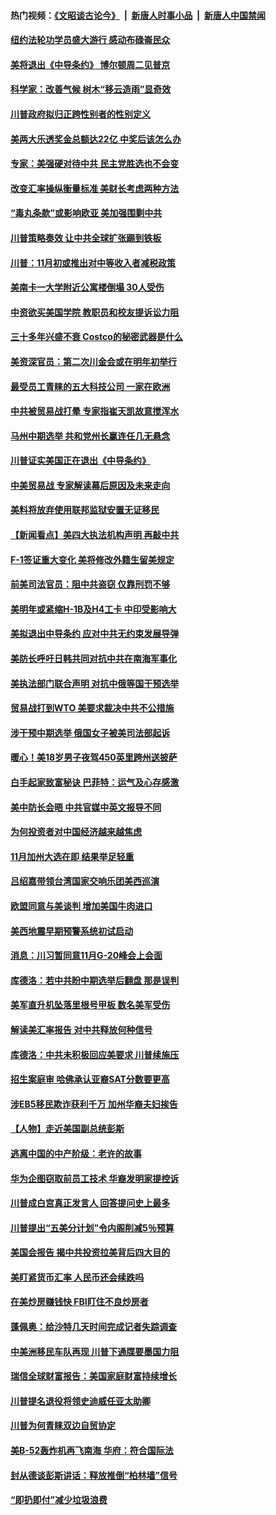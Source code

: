 #### 热门视频：[《文昭谈古论今》](https://github.com/gfw-breaker/wenzhao/blob/master/README.md?t=10220333) &nbsp;|&nbsp; [新唐人时事小品](https://github.com/gfw-breaker/ntdtv-comedy/blob/master/README.md?t=10220333) &nbsp;|&nbsp; [新唐人中国禁闻](https://github.com/gfw-breaker/ntdtv-news/blob/master/README.md?t=10220333)

#### [纽约法轮功学员盛大游行 感动布碌崙民众](../pages/nsc412/n10799427.md?t=10220333) 

#### [美将退出《中导条约》 博尔顿周二见普京](../pages/nsc412/n10799392.md?t=10220333) 

#### [科学家：改善气候 树木“移云造雨”显奇效](../pages/nsc412/n10798122.md?t=10220333) 

#### [川普政府拟归正跨性别者的性别定义](../pages/nsc412/n10799302.md?t=10220333) 

#### [美两大乐透奖金总额达22亿 中奖后该怎么办](../pages/nsc412/n10799299.md?t=10220333) 

#### [专家：美强硬对待中共 民主党胜选也不会变](../pages/nsc412/n10799269.md?t=10220333) 

#### [改变汇率操纵衡量标准 美财长考虑两种方法](../pages/nsc412/n10799121.md?t=10220333) 

#### [“毒丸条款”或影响欧亚 美加强围剿中共](../pages/nsc412/n10798919.md?t=10220333) 

#### [川普策略奏效  让中共全球扩张踢到铁板](../pages/nsc412/n10799057.md?t=10220333) 

#### [川普：11月初或推出对中等收入者减税政策](../pages/nsc412/n10798928.md?t=10220333) 

#### [美南卡一大学附近公寓楼倒塌 30人受伤](../pages/nsc412/n10798835.md?t=10220333) 

#### [中资欲买美国学院 教职员和校友提诉讼力阻](../pages/nsc412/n10796138.md?t=10220333) 

#### [三十多年兴盛不衰 Costco的秘密武器是什么](../pages/nsc412/n10794200.md?t=10220333) 

#### [美资深官员：第二次川金会或在明年初举行](../pages/nsc412/n10798203.md?t=10220333) 

#### [最受员工青睐的五大科技公司 一家在欧洲](../pages/nsc412/n10794250.md?t=10220333) 

#### [中共被贸易战打晕 专家指崔天凯故意搅浑水](../pages/nsc412/n10797694.md?t=10220333) 

#### [马州中期选举 共和党州长赢连任几无悬念](../pages/nsc412/n10797874.md?t=10220333) 

#### [川普证实美国正在退出《中导条约》](../pages/nsc412/n10796319.md?t=10220333) 

#### [中美贸易战 专家解读幕后原因及未来走向](../pages/nsc412/n10797785.md?t=10220333) 

#### [美料将放弃使用联邦监狱安置无证移民](../pages/nsc412/n10797676.md?t=10220333) 

#### [【新闻看点】美四大执法机构声明 再敲中共](../pages/nsc412/n10797379.md?t=10220333) 

#### [F-1签证重大变化 美将修改外籍生留美规定](../pages/nsc412/n10797573.md?t=10220333) 

#### [前美司法官员：阻中共盗窃 仅靠刑罚不够](../pages/nsc412/n10790349.md?t=10220333) 

#### [美明年或紧缩H-1B及H4工卡 中印受影响大](../pages/nsc412/n10797371.md?t=10220333) 

#### [美拟退出中导条约 应对中共无约束发展导弹](../pages/nsc412/n10797140.md?t=10220333) 

#### [美防长呼吁日韩共同对抗中共在南海军事化](../pages/nsc412/n10796976.md?t=10220333) 

#### [美执法部门联合声明 对抗中俄等国干预选举](../pages/nsc412/n10796670.md?t=10220333) 

#### [贸易战打到WTO 美要求裁决中共不公措施](../pages/nsc412/n10796528.md?t=10220333) 

#### [涉干预中期选举 俄国女子被美司法部起诉](../pages/nsc412/n10796377.md?t=10220333) 

#### [暖心！美18岁男子夜驾450英里跨州送披萨](../pages/nsc412/n10796371.md?t=10220333) 

#### [白手起家致富秘诀 巴菲特：运气及心存感激](../pages/nsc412/n10796306.md?t=10220333) 

#### [美中防长会晤 中共官媒中英文报导不同](../pages/nsc412/n10795617.md?t=10220333) 

#### [为何投资者对中国经济越来越焦虑](../pages/nsc412/n10796047.md?t=10220333) 

#### [11月加州大选在即 结果举足轻重](../pages/nsc412/n10796111.md?t=10220333) 

#### [吕绍嘉带领台湾国家交响乐团美西巡演](../pages/nsc412/n10796002.md?t=10220333) 

#### [欧盟同意与美谈判 增加美国牛肉进口](../pages/nsc412/n10795852.md?t=10220333) 

#### [美西地震早期预警系统初试启动](../pages/nsc412/n10795664.md?t=10220333) 

#### [消息：川习暂同意11月G-20峰会上会面](../pages/nsc412/n10795644.md?t=10220333) 

#### [库德洛：若中共盼中期选举后翻盘 那是误判](../pages/nsc412/n10795527.md?t=10220333) 

#### [美军直升机坠落里根号甲板 数名美军受伤](../pages/nsc412/n10794716.md?t=10220333) 

#### [解读美汇率报告 对中共释放何种信号](../pages/nsc412/n10793405.md?t=10220333) 

#### [库德洛：中共未积极回应美要求 川普续施压](../pages/nsc412/n10793971.md?t=10220333) 

#### [招生案庭审 哈佛承认亚裔SAT分数要更高](../pages/nsc412/n10793858.md?t=10220333) 

#### [涉EB5移民欺诈获利千万 加州华裔夫妇挨告](../pages/nsc412/n10794199.md?t=10220333) 

#### [【人物】走近美国副总统彭斯](../pages/nsc412/n10793797.md?t=10220333) 

#### [逃离中国的中产阶级：老许的故事](../pages/nsc412/n10793931.md?t=10220333) 

#### [华为企图窃取前员工技术 华裔发明家提控诉](../pages/nsc412/n10793659.md?t=10220333) 

#### [川普成白宫真正发言人 回答提问史上最多](../pages/nsc412/n10793656.md?t=10220333) 

#### [川普提出“五美分计划”令内阁削减5％预算](../pages/nsc412/n10793581.md?t=10220333) 

#### [美国会报告 揭中共投资拉美背后四大目的](../pages/nsc412/n10793442.md?t=10220333) 

#### [美盯紧货币汇率 人民币还会续跌吗](../pages/nsc412/n10793236.md?t=10220333) 

#### [在美炒房赚钱快  FBI盯住不良炒房者](../pages/nsc412/n10793245.md?t=10220333) 

#### [蓬佩奥：给沙特几天时间完成记者失踪调查](../pages/nsc412/n10793092.md?t=10220333) 

#### [中美洲移民车队再现 川普下通牒要墨国力阻](../pages/nsc412/n10792861.md?t=10220333) 

#### [瑞信全球财富报告：美国家庭财富持续增长](../pages/nsc412/n10792815.md?t=10220333) 

#### [川普提名退役将领史迪威任亚太助卿](../pages/nsc412/n10791863.md?t=10220333) 

#### [川普为何青睐双边自贸协定](../pages/nsc412/n10791353.md?t=10220333) 

#### [美B-52轰炸机再飞南海 华府：符合国际法](../pages/nsc412/n10791745.md?t=10220333) 

#### [封从德谈彭斯讲话：释放推倒“柏林墙”信号](../pages/nsc412/n10791685.md?t=10220333) 

#### [“即扔即付”减少垃圾浪费](../pages/nsc412/n10791536.md?t=10220333) 

